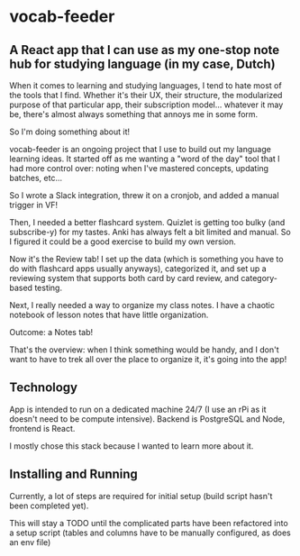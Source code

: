 # vocab-feeder

## A React app that I can use as my one-stop note hub for studying language (in my case, Dutch)

When it comes to learning and studying languages, I tend to hate most of the tools that I find. Whether it's their UX, their structure, the modularized purpose of that particular app, their subscription model... whatever it may be, there's almost always something that annoys me in some form.

So I'm doing something about it!

vocab-feeder is an ongoing project that I use to build out my language learning ideas. It started off as me wanting a "word of the day" tool that I had more control over: noting when I've mastered concepts, updating batches, etc...

So I wrote a Slack integration, threw it on a cronjob, and added a manual trigger in VF!

Then, I needed a better flashcard system. Quizlet is getting too bulky (and subscribe-y) for my tastes. Anki has always felt a bit limited and manual. So I figured it could be a good exercise to build my own version.

Now it's the Review tab! I set up the data (which is something you have to do with flashcard apps usually anyways), categorized it, and set up a reviewing system that supports both card by card review, and category-based testing.

Next, I really needed a way to organize my class notes. I have a chaotic notebook of lesson notes that have little organization.

Outcome: a Notes tab!

That's the overview: when I think something would be handy, and I don't want to have to trek all over the place to organize it, it's going into the app!

## Technology

App is intended to run on a dedicated machine 24/7 (I use an rPi as it doesn't need to be compute intensive). Backend is PostgreSQL and Node, frontend is React.

I mostly chose this stack because I wanted to learn more about it.

## Installing and Running

Currently, a lot of steps are required for initial setup (build script hasn't been completed yet).

This will stay a TODO until the complicated parts have been refactored into a setup script (tables and columns have to be manually configured, as does an env file)

